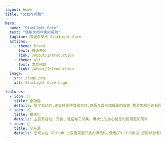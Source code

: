 ```yaml
---
layout: home
title: "文档与帮助"

hero:
  name: "StarLight_Core"
  text: "使用文档与使用帮助"
  tagline: 感谢您使用 StarLight_Core
  actions:
    - theme: brand
      text: 快速开始
      link: /About/Introduction
    - theme: alt
      text: 常见问题
      link: /About/Introduction
  image:
    src: /logo.png
    alt: StarLight Core Logo

features:
  - icon: 🚀
    title: 全功能
    details: 除了启动外,还支持多种登录方式,原版与其他加载器的安装,整合包解析还有很多封装好的小工具
  - icon: 📦
    title: 模块化
    details: 主要有启动、安装、验证与工具集，模块化的核心使您的使用更加简单
  - icon: 📖
    title: 全开源
    details: 您可以在 Github 上查看完全开放的源代码,使用GPL-3.0协议,您可以参考学习等
---
```


